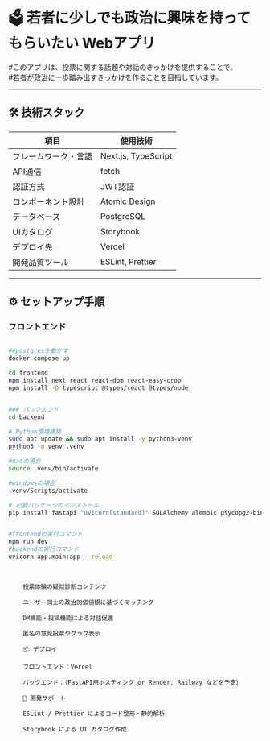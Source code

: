 # 🗳 若者に少しでも政治に興味を持ってもらいたい Webアプリ

#このアプリは、投票に関する話題や対話のきっかけを提供することで、  
#若者が政治に一歩踏み出すきっかけを作ることを目指しています。

---

## 🛠 技術スタック

| 項目                 | 使用技術            |
| -------------------- | ------------------- |
| フレームワーク・言語 | Next.js, TypeScript |
| API通信              | fetch               |
| 認証方式             | JWT認証             |
| コンポーネント設計   | Atomic Design       |
| データベース         | PostgreSQL          |
| UIカタログ           | Storybook           |
| デプロイ先           | Vercel              |
| 開発品質ツール       | ESLint, Prettier    |

---

## ⚙️ セットアップ手順

### フロントエンド

```bash

##postgresを動かす
docker compose up

cd frontend
npm install next react react-dom react-easy-crop
npm install -D typescript @types/react @types/node


### バックエンド
cd backend

# Python環境構築
sudo apt update && sudo apt install -y python3-venv
python3 -m venv .venv

#macの場合
source .venv/bin/activate

#windowsの場合
.venv/Scripts/activate

# 必要パッケージのインストール
pip install fastapi "uvicorn[standard]" SQLAlchemy alembic psycopg2-binary python-jose passlib python-dotenv pydantic-settings bcrypt


#frontendの実行コマンド
npm run dev
#backendの実行コマンド
uvicorn app.main:app --reload

```

```💡 今後の展望


    投票体験の疑似診断コンテンツ

    ユーザー同士の政治的価値観に基づくマッチング

    DM機能・投稿機能による対話促進

    匿名の意見投票やグラフ表示

    📦 デプロイ

    フロントエンド：Vercel

    バックエンド：（FastAPI用ホスティング or Render, Railway などを予定）

    🧪 開発サポート

    ESLint / Prettier によるコード整形・静的解析

    Storybook による UI カタログ作成
```

